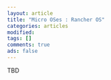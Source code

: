 ```yaml
---
layout: article
title: "Micro OSes : Rancher OS"
categories: articles
modified: 
tags: []
comments: true
ads: false
---
```


TBD
